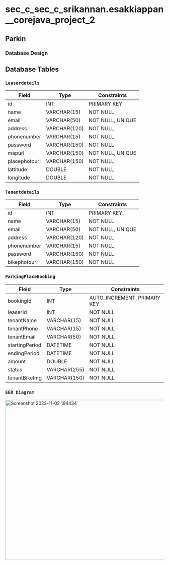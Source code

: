 # sec_c_sec_c_srikannan.esakkiappan__corejava_project_2
## Parkin
### Database Design

## Database Tables

### `Leaserdetails`

| Field           | Type          | Constraints         |
|-----------------|---------------|---------------------|
| id              | INT           | PRIMARY KEY         |
| name            | VARCHAR(15)   | NOT NULL            |
| email           | VARCHAR(50)   | NOT NULL, UNIQUE    |
| address         | VARCHAR(120)  | NOT NULL            |
| phonenumber     | VARCHAR(15)   | NOT NULL            |
| password        | VARCHAR(150)  | NOT NULL            |
| mapurl          | VARCHAR(150)  | NOT NULL, UNIQUE    |
| placephotourl   | VARCHAR(150)  | NOT NULL            |
| lattitude       | DOUBLE        | NOT NULL            |
| longitude       | DOUBLE        | NOT NULL            |


### `Tenantdetails`

| Field         | Type         | Constraints         |
|---------------|--------------|---------------------|
| id            | INT          | PRIMARY KEY         |
| name          | VARCHAR(15)  | NOT NULL            |
| email         | VARCHAR(50)  | NOT NULL, UNIQUE    |
| address       | VARCHAR(120) | NOT NULL            |
| phonenumber   | VARCHAR(15)  | NOT NULL            |
| password      | VARCHAR(150) | NOT NULL            |
| bikephotourl  | VARCHAR(150) | NOT NULL            |


### `ParkingPlaceBooking`

| Field          | Type         | Constraints         |
|----------------|--------------|---------------------|
| bookingId      | INT          | AUTO_INCREMENT, PRIMARY KEY |
| leaserId       | INT          | NOT NULL            |
| tenantName     | VARCHAR(15)  | NOT NULL            |
| tenantPhone    | VARCHAR(15)  | NOT NULL            |
| tenantEmail    | VARCHAR(50)  | NOT NULL            |
| startingPeriod | DATETIME     | NOT NULL            |
| endingPeriod   | DATETIME     | NOT NULL            |
| amount         | DOUBLE       | NOT NULL            |
| status         | VARCHAR(255) | NOT NULL            |
| tenantBikeImg  | VARCHAR(150) | NOT NULL            |




### `EER Diagram`

<img width="508" alt="Screenshot 2023-11-02 194434" src="https://github.com/fssa-batch3/sec_c_sec_c_srikannan.esakkiappan__corejava_project_2/assets/116251899/9c3bfe3c-e326-4428-b055-4ae173ace31c">

